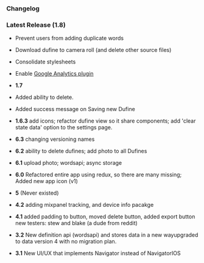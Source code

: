 ### Changelog

### Latest Release (1.8)
 - Prevent users from adding duplicate words
 - Download dufine to camera roll (and delete other source files)
 - Consolidate stylesheets
 - Enable [Google Analytics plugin](https://github.com/idehub/react-native-google-analytics-bridge)



- **1.7**
- Added ability to delete.
- Added success message on Saving new Dufine

- **1.6.3** add icons; refactor dufine view so it share components; add 'clear state data' option to the settings page.
- **6.3** changing versioning names
- **6.2** ability to delete dufines; add photo to all Dufines
- **6.1** upload photo; wordsapi; async storage
- **6.0** Refactored entire app using redux, so there are many missing; Added new app icon (v1)
- **5**   (Never existed)
- **4.2** adding mixpanel tracking, and device info pacakge
- **4.1** added padding to button, moved delete button, added export button new testers: stew and blake (a dude from reddit)
- **3.2** New definition api (wordsapi) and stores data in a new wayupgraded to data version 4 with no migration plan.
- **3.1** New UI/UX that implements Navigator instead of NavigatorIOS
